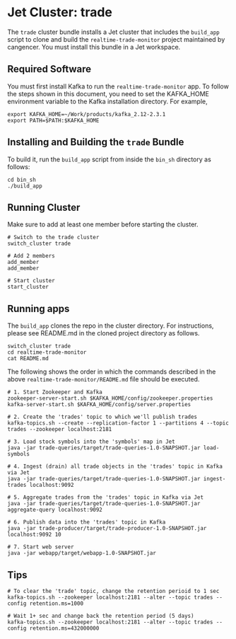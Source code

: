 # Jet Cluster: trade
  
The `trade` cluster bundle installs a Jet cluster that includes the `build_app` script to clone and build the `realtime-trade-monitor` project maintained by cangencer. You must install this bundle in a Jet workspace.

## Required Software

You must first install Kafka to run the `realtime-trade-monitor` app. To follow the steps shown in this document, you need to set the KAFKA_HOME environment variable to the Kafka installation directory. For example,

```console
export KAFKA_HOME=~/Work/products/kafka_2.12-2.3.1
export PATH=$PATH:$KAFKA_HOME
```

## Installing and Building the `trade` Bundle

To build it, run the `build_app` script from inside the `bin_sh` directory as follows:

```console
cd bin_sh
./build_app
```

## Running Cluster

Make sure to add at least one member before starting the cluster.

```console
# Switch to the trade cluster
switch_cluster trade

# Add 2 members
add_member
add_member

# Start cluster
start_cluster
```

## Running apps

The `build_app` clones the repo in the cluster directory. For instructions, please see README.md in the cloned project directory as follows.

```console
switch_cluster trade
cd realtime-trade-monitor
cat README.md
```

The following shows the order in which the commands described in the above `realtime-trade-monitor/README.md` file should be executed.

```console
# 1. Start Zookeeper and Kafka
zookeeper-server-start.sh $KAFKA_HOME/config/zookeeper.properties 
kafka-server-start.sh $KAFKA_HOME/config/server.properties

# 2. Create the 'trades' topic to which we'll publish trades
kafka-topics.sh --create --replication-factor 1 --partitions 4 --topic trades --zookeeper localhost:2181

# 3. Load stock symbols into the 'symbols' map in Jet
java -jar trade-queries/target/trade-queries-1.0-SNAPSHOT.jar load-symbols

# 4. Ingest (drain) all trade objects in the 'trades' topic in Kafka via Jet
java -jar trade-queries/target/trade-queries-1.0-SNAPSHOT.jar ingest-trades localhost:9092

# 5. Aggregate trades from the 'trades' topic in Kafka via Jet
java -jar trade-queries/target/trade-queries-1.0-SNAPSHOT.jar aggregate-query localhost:9092

# 6. Publish data into the 'trades' topic in Kafka
java -jar trade-producer/target/trade-producer-1.0-SNAPSHOT.jar localhost:9092 10

# 7. Start web server
java -jar webapp/target/webapp-1.0-SNAPSHOT.jar
```

## Tips

```console
# To clear the 'trade' topic, change the retention perioid to 1 sec
kafka-topics.sh --zookeeper localhost:2181 --alter --topic trades --config retention.ms=1000

# Wait 1+ sec and change back the retention period (5 days)
kafka-topics.sh --zookeeper localhost:2181 --alter --topic trades --config retention.ms=432000000
```
